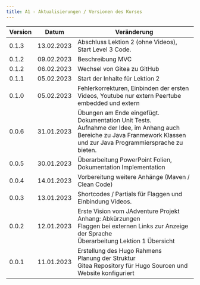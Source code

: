 ```yaml
---
title: A1 - Aktualisierungen / Versionen des Kurses
---
```

| Version | Datum | Veränderung |
|-|-|-|
| 0.1.3 | 13.02.2023 | Abschluss Lektion 2 (ohne Videos), Start Level 3 Code. |
| 0.1.2 | 09.02.2023 | Beschreibung MVC |
| 0.1.2 | 06.02.2023 | Wechsel von Gitea zu GitHub |
| 0.1.1 | 05.02.2023 | Start der Inhalte für Lektion 2 |
| 0.1.0 | 05.02.2023 | Fehlerkorrekturen, Einbinden der ersten Videos, Youtube nur extern Peertube embedded und extern |
| 0.0.6 | 31.01.2023 | Übungen am Ende eingefügt. <br> Dokumentation Unit Tests. <br> Aufnahme der Idee, im Anhang auch Bereiche zu Java Franmework Klassen und zur Java Programmiersprache zu bieten.|
| 0.0.5 | 30.01.2023 | Überarbeitung PowerPoint Folien, Dokumentation Implementation |
| 0.0.4 | 14.01.2023 | Vorbereitung weitere Anhänge (Maven / Clean Code) |
| 0.0.3 | 13.01.2023 | Shortcodes / Partials für Flaggen und Einbindung Videos. |
| 0.0.2 | 12.01.2023 | Erste Vision vom JAdventure Projekt <br> Anhang: Abkürzungen <br> Flaggen bei externen Links zur Anzeige der Sprache <br> Überarbeitung Lektion 1 Übersicht |
| 0.0.1 | 11.01.2023 | Erstellung des Hugo Rahmens <br> Planung der Struktur <br> Gitea Repository für Hugo Sourcen und Website konfiguriert |


